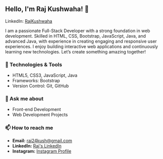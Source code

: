 ## Hello, I'm Raj Kushwaha! 👋
LinkedIn: [RajKushwaha](https://www.linkedin.com/in/rajkushwaha0111)

I am a passionate Full-Stack Developer with a strong foundation in web development. Skilled in HTML, CSS, Bootstrap, JavaScript, Java, and advanced Java, with experience in creating engaging and responsive user experiences. I enjoy building interactive web applications and continuously learning new technologies. Let’s create something amazing together!

### 🧰 Technologies & Tools
- HTML5, CSS3, JavaScript, Java
- Frameworks: Bootstrap
- Version Control: Git, GitHub

### 💬 Ask me about
- Front-end Development
- Web Development Projects

### 📫 How to reach me
- **Email:** raj24kush@gmail.com
- **LinkedIn:** [Raj's LinkedIn](https://www.linkedin.com/in/rajkushwaha0111)
- **Instagram:** [Instagram Profile](https://www.instagram.com/rajkushwaha7584)
